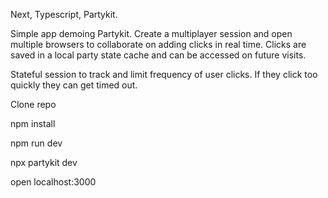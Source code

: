 Next, Typescript, Partykit.

Simple app demoing Partykit. Create a multiplayer session and open multiple browsers to collaborate on adding clicks in real time. Clicks are saved in a local party state cache and can be accessed on future visits.

Stateful session to track and limit frequency of user clicks. If they click too quickly they can get timed out.

Clone repo

npm install

npm run dev

npx partykit dev

open localhost:3000
